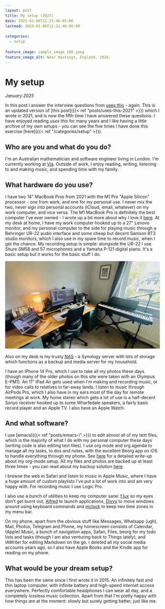 ```yaml
---
layout: post
title: My setup (2025)
date: 2025-01-06T11:21:46-05:00
lastmod: 2025-01-06T11:21:46-05:00

categories:
  - Setup

feature_image: sample_image_100.jpeg
feature_image_alt: Near Hastings, England, 2024. 
---
```


# My setup

*January 2025*

In this post I answer the interview questions from [uses this](http://usesthis.com/) - again. This is an updated version of [this post]({{< ref "posts/uses-this-2021" >}}) which I wrote in 2021, and is now the fifth time I have answered these questions. I have enjoyed reading *uses this* for many years and I like having a little archive of my own setups - you can see the five times I have done this exercise [here]({{< ref "/categories/setup" >}}). 

## Who are you and what do you do?

I'm an Australian mathematician and software engineer living in London. I'm currently working at [Via](https://ridewithvia.com). Outside of work, I enjoy reading, writing, listening to and making music, and spending time with my family. 

## What hardware do you use?

I have two 14" MacBook Pros from 2021 with the M1 Pro "Apple Silicon" processor - one from work, and one for my personal use. I never mix the two, never sign into personal accounts (iCloud, email, whatever) on my work computer, and vice versa. The M1 MacBook Pro is definitely the best computer I've ever owned - I wrote up a bit more about why I love it [here](https://www.mtsolitary.com/20220328150308-m1_pro_macbook_pro/). At my desk at home, I have my work computer hooked up to a 27" Lenovo monitor, and my personal computer to the side for playing music through a Behringer UR-22 audio interface and some cheap but decent Samson BT3 studio monitors, which I also use in my spare time to record music, when I get the chance. My recording setup is simple: alongside the UR-22 I use Shure SM58 and 57 microphones and a Yamaha P-121 digital piano. It's a basic setup but it works for the basic stuff I do.

![My setup](IMG_3506.png)

Also on my desk is my trusty [NAS](https://en.wikipedia.org/wiki/Network-attached_storage) - a Synology server with lots of storage which functions as a backup and media server for my household. 

I have an iPhone 14 Pro, which I use to take all my photos these days (though many of the older photos on this site were taken with an Olympus E-PM1). An 11" iPad Air gets used when I'm making and recording music, or for video calls to relatives in far-away lands. I listen to music through AirPods Pro, which I also have in my ears most of the day for remote meetings at work. My home stereo which gets a lot of use is a half-decent Sonyo receiver hooked up to some Wharfedale speakers, a fairly basic record player and an Apple TV. I also have an Apple Watch. 

## And what software?

I use [emacs]({{< ref "posts/emacs-i" >}}) to edit almost all of my text files, which is the majority of what I do with my personal computer these days (writing code is also editing text files). I use org mode and org agenda to manage all my tasks, to dos and notes, with the excellent Beorg app on iOS to handle everything through my phone. See [here](https://www.mtsolitary.com/20210309194647-my-org-mode-setup/) for a detailed write-up about my org-mode setup. All my files and photos are backed up at least three times - you can read about my backup solution [here](https://www.mtsolitary.com/20230507063159-backups_public/). 

I browse the web in Safari and listen to music in Apple Music, where I have a huge amount of custom playlists I've put a lot of work into and am very happy with. For recording music I use Logic Pro. 

I also use a bunch of utilities to keep my computer sane: [f.lux](https://justgetflux.com) so my eyes don't get burnt out, [Alfred](https://www.alfredapp.com) to launch applications, [Divvy](https://apps.apple.com/fi/app/divvy-window-manager/) to move windows around using keyboard commands and [mclock](https://github.com/bayashi/mclocks) to keep two time zones in my menu bar.

On my phone, apart from the obvious stuff like Messages, Whatsapp (ugh), Mail, Photos, Telegram and Phone, my homescreen consists of Calendar, (Apple) Music, a bunch of navigation apps, Safari, Files, beorg for my todo lists and tasks (though I am also venturing back to Things lately), and iAWriter for editing Markdown on the go. I deleted all my social media accounts years ago, so I also have Apple Books and the Kindle app for reading on my phone. 

## What would be your dream setup?

This has been the same since I first wrote it in 2015. An infinitely fast and thin laptop computer, with infinite battery and high-speed internet access everywhere. Perfectly comfortable headphones I can wear all day, and a completely lossless music collection. Apart from that I'm pretty happy with how things are at the moment: slowly but surely getting better, just like me. 
